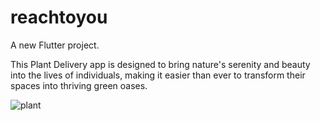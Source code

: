 # reachtoyou

A new Flutter project.

This Plant Delivery app is designed to bring nature's serenity and beauty into the lives of individuals, making it easier than ever to transform their spaces into thriving green oases.

![plant](https://github.com/omkark12/Plant-delivery-app/assets/119477596/1e71048e-5e24-4927-8c0a-c3f928e3ea1b)
